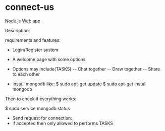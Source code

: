 # connect-us
Node.js Web app

Description:

requirements and features:
- Login/Register system
- A welcome page with some options
- Options may include(TASKS)
  -- Chat together
  -- Draw together
  -- Share to each other

- Install mongodb like:
$ sudo apt-get update
$ sudo apt-get install mongodb

Then to check if everything works:

$ sudo service mongodb status


- Send request for connection:
- if accepted then only allowed to performs TASKS
